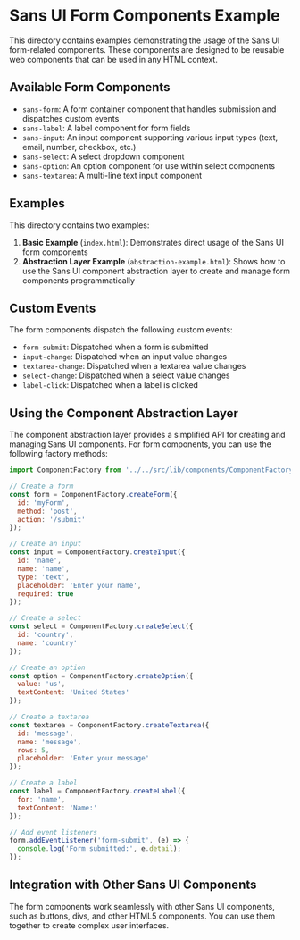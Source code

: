# Sans UI Form Components Example

This directory contains examples demonstrating the usage of the Sans UI form-related components. These components are designed to be reusable web components that can be used in any HTML context.

## Available Form Components

- `sans-form`: A form container component that handles submission and dispatches custom events
- `sans-label`: A label component for form fields
- `sans-input`: An input component supporting various input types (text, email, number, checkbox, etc.)
- `sans-select`: A select dropdown component
- `sans-option`: An option component for use within select components
- `sans-textarea`: A multi-line text input component

## Examples

This directory contains two examples:

1. **Basic Example** (`index.html`): Demonstrates direct usage of the Sans UI form components
2. **Abstraction Layer Example** (`abstraction-example.html`): Shows how to use the Sans UI component abstraction layer to create and manage form components programmatically

## Custom Events

The form components dispatch the following custom events:

- `form-submit`: Dispatched when a form is submitted
- `input-change`: Dispatched when an input value changes
- `textarea-change`: Dispatched when a textarea value changes
- `select-change`: Dispatched when a select value changes
- `label-click`: Dispatched when a label is clicked

## Using the Component Abstraction Layer

The component abstraction layer provides a simplified API for creating and managing Sans UI components. For form components, you can use the following factory methods:

```javascript
import ComponentFactory from '../../src/lib/components/ComponentFactory.js';

// Create a form
const form = ComponentFactory.createForm({
  id: 'myForm',
  method: 'post',
  action: '/submit'
});

// Create an input
const input = ComponentFactory.createInput({
  id: 'name',
  name: 'name',
  type: 'text',
  placeholder: 'Enter your name',
  required: true
});

// Create a select
const select = ComponentFactory.createSelect({
  id: 'country',
  name: 'country'
});

// Create an option
const option = ComponentFactory.createOption({
  value: 'us',
  textContent: 'United States'
});

// Create a textarea
const textarea = ComponentFactory.createTextarea({
  id: 'message',
  name: 'message',
  rows: 5,
  placeholder: 'Enter your message'
});

// Create a label
const label = ComponentFactory.createLabel({
  for: 'name',
  textContent: 'Name:'
});

// Add event listeners
form.addEventListener('form-submit', (e) => {
  console.log('Form submitted:', e.detail);
});
```

## Integration with Other Sans UI Components

The form components work seamlessly with other Sans UI components, such as buttons, divs, and other HTML5 components. You can use them together to create complex user interfaces.
